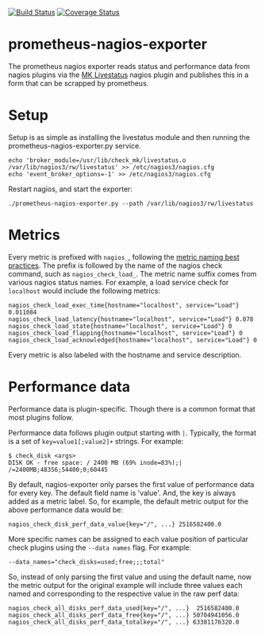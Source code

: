 [![Build Status](https://travis-ci.org/m-lab/prometheus-nagios-exporter.svg?branch=master)](https://travis-ci.org/m-lab/prometheus-nagios-exporter)
[![Coverage Status](https://coveralls.io/repos/github/m-lab/prometheus-nagios-exporter/badge.svg?branch=master)](https://coveralls.io/github/m-lab/prometheus-nagios-exporter?branch=master)

# prometheus-nagios-exporter

The prometheus nagios exporter reads status and performance data from nagios
plugins via the [MK Livestatus][livestatus] nagios plugin and publishes this
in a form that can be scrapped by prometheus.

[livestatus]: https://mathias-kettner.de/checkmk_livestatus.html

# Setup

Setup is as simple as installing the livestatus module and then running the
prometheus-nagios-exporter.py service.

    echo 'broker_module=/usr/lib/check_mk/livestatus.o /var/lib/nagios3/rw/livestatus' >> /etc/nagios3/nagios.cfg
    echo 'event_broker_options=-1' >> /etc/nagios3/nagios.cfg

Restart nagios, and start the exporter:

    ./prometheus-nagios-exporter.py --path /var/lib/nagios3/rw/livestatus

# Metrics

Every metric is prefixed with `nagios_`, following the [metric naming best
practices][naming]. The prefix is followed by the name of the nagios check
command, such as `nagios_check_load_`. The metric name suffix comes from various
nagios status names. For example, a load service check for `localhost` would
include the following metrics:

```
nagios_check_load_exec_time{hostname="localhost", service="Load"} 0.011084
nagios_check_load_latency{hostname="localhost", service="Load"} 0.078
nagios_check_load_state{hostname="localhost", service="Load"} 0
nagios_check_load_flapping{hostname="localhost", service="Load"} 0
nagios_check_load_acknowledged{hostname="localhost", service="Load"} 0
```

Every metric is also labeled with the hostname and service description.

[naming]: https://prometheus.io/docs/practices/naming/

# Performance data

Performance data is plugin-specific. Though there is a common format that
most plugins follow.

Performance data follows plugin output starting with `|`. Typically, the
format is a set of `key=value1[;value2]+` strings. For example:

```
$ check_disk <args>
DISK OK - free space: / 2400 MB (69% inode=83%);| /=2400MB;48356;54400;0;60445
```

By default, nagios-exporter only parses the first value of performance data
for every key. The default field name is 'value'. And, the key is always added
as a metric label. So, for example, the default metric output for the above
performance data would be:

```
nagios_check_disk_perf_data_value{key="/", ...} 2516582400.0
```

More specific names can be assigned to each value position of particular check
plugins using the `--data names` flag. For example:

```
--data_names="check_disks=used;free;;;total"
```

So, instead of only parsing the first value and using the default name,
now the metric output for the original example will include three values
each named and corresponding to the respective value in the raw perf data:

```
nagios_check_all_disks_perf_data_used{key="/", ...}  2516582400.0
nagios_check_all_disks_perf_data_free{key="/", ...} 50704941056.0
nagios_check_all_disks_perf_data_totalkey="/", ...} 63381176320.0
```
